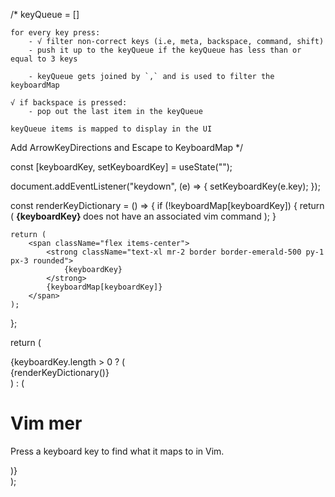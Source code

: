 /*
	keyQueue = []

	for every key press:
		- √ filter non-correct keys (i.e, meta, backspace, command, shift) 
		- push it up to the keyQueue if the keyQueue has less than or equal to 3 keys
	  
		- keyQueue gets joined by `,` and is used to filter the keyboardMap

	√ if backspace is pressed:
		- pop out the last item in the keyQueue

	keyQueue items is mapped to display in the UI

  Add ArrowKeyDirections and Escape to KeyboardMap
*/

const [keyboardKey, setKeyboardKey] = useState("");

document.addEventListener("keydown", (e) => {
	setKeyboardKey(e.key);
});

const renderKeyDictionary = () => {
	if (!keyboardMap[keyboardKey]) {
		return (
			<span className="flex items-center">
				<strong className="text-xl mr-2 border border-emerald-500 py-1 px-3 rounded">
					{keyboardKey}
				</strong>
				does not have an associated vim command
			</span>
		);
	}

	return (
		<span className="flex items-center">
			<strong className="text-xl mr-2 border border-emerald-500 py-1 px-3 rounded">
				{keyboardKey}
			</strong>
			{keyboardMap[keyboardKey]}
		</span>
	);
};

return (
	<div className="App h-full text-light-50 flex items-center justify-center">
		{keyboardKey.length > 0 ? (
			<div>{renderKeyDictionary()}</div>
		) : (
			<div>
				<h1 className="text-5xl mb-4">
					<span className="text-emerald-500">Vim</span>
					<span>mer</span>
				</h1>
				<p>Press a keyboard key to find what it maps to in Vim.</p>
			</div>
		)}
	</div>
);
